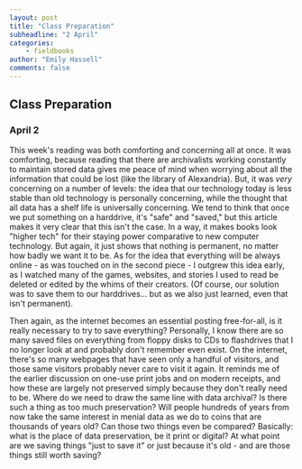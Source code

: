 ```yaml
---
layout: post
title: "Class Preparation"
subheadline: "2 April"
categories:
    - fieldbooks
author: "Emily Hassell"
comments: false
---
```


## Class Preparation
### April 2

This week's reading was both comforting and concerning all at once. It was comforting, because reading that there are archivalists working constantly to maintain stored data gives me peace of mind when worrying about all the information that could be lost (like the library of Alexandria). But, it was _very_ concerning on a number of levels: the idea that our technology today is less stable than old technology is personally concerning, while the thought that all data has a shelf life is universally concerning. We tend to think that once we put something on a harddrive, it's "safe" and "saved," but this article makes it very clear that this isn't the case. In a way, it makes books look "higher tech" for their staying power comparative to new computer technology. But again, it just shows that nothing is permanent, no matter how badly we want it to be. As for the idea that everything will be always online - as was touched on in the second piece - I outgrew this idea early, as I watched many of the games, websites, and stories I used to read be deleted or edited by the whims of their creators. (Of course, our solution was to save them to our harddrives... but as we also just learned, even that isn't permanent).

Then again, as the internet becomes an essential posting free-for-all, is it really necessary to try to save everything? Personally, I know there are so many saved files on everything from floppy disks to CDs to flashdrives that I no longer look at and probably don't remember even exist. On the internet, there's so many webpages that have seen only a handful of visitors, and those same visitors probably never care to visit it again. It reminds me of the earlier discussion on one-use print jobs and on modern receipts, and how these are largely not preserved simply because they don't really need to be. Where do we need to draw the same line with data archival? Is there such a thing as too much preservation? Will people hundreds of years from now take the same interest in menial data as we do to coins that are thousands of years old? Can those two things even be compared? Basically: what is the place of data preservation, be it print or digital? At what point are we saving things "just to save it" or just because it's old - and are those things still worth saving? 
